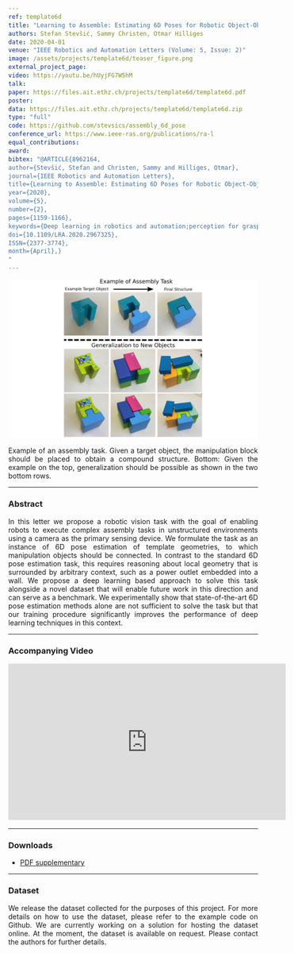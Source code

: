 ```yaml
---
ref: template6d
title: "Learning to Assemble: Estimating 6D Poses for Robotic Object-Object Manipulation"
authors: Stefan Stevšić, Sammy Christen, Otmar Hilliges
date: 2020-04-01
venue: "IEEE Robotics and Automation Letters (Volume: 5, Issue: 2)"
image: /assets/projects/template6d/teaser_figure.png
external_project_page: 
video: https://youtu.be/hUyjFG7W5hM
talk: 
paper: https://files.ait.ethz.ch/projects/template6d/template6d.pdf
poster: 
data: https://files.ait.ethz.ch/projects/template6d/template6d.zip
type: "full"
code: https://github.com/stevsics/assembly_6d_pose
conference_url: https://www.ieee-ras.org/publications/ra-l
equal_contributions: 
award: 
bibtex: "@ARTICLE{8962164,
author={Stevšić, Stefan and Christen, Sammy and Hilliges, Otmar},
journal={IEEE Robotics and Automation Letters},
title={Learning to Assemble: Estimating 6D Poses for Robotic Object-Object Manipulation},
year={2020},
volume={5},
number={2},
pages={1159-1166},
keywords={Deep learning in robotics and automation;perception for grasping and manipulation;computer vision for automation},
doi={10.1109/LRA.2020.2967325},
ISSN={2377-3774},
month={April},}
"
---
```


<img class="fullcol" src="/assets/projects/template6d/teaser_figure.png" alt="Teaser-Picture"/>

<p align="justify">
    <span class="figurecap">
        Example of an assembly task. Given a target object, the manipulation block should be placed to obtain a compound structure. Bottom: Given the example on the top, generalization should be possible as shown in the two bottom rows.
   </span>
</p>
<hr />
        


<h3>Abstract</h3>
<p align="justify">
In this letter we propose a robotic vision task with the goal of enabling robots to execute complex assembly tasks in unstructured environments using a camera as the primary sensing device. We formulate the task as an instance of 6D pose estimation of template geometries, to which manipulation objects should be connected. In contrast to the standard 6D pose estimation task, this requires reasoning about local geometry that is surrounded by arbitrary context, such as a power outlet embedded into a wall. We propose a deep learning based approach to solve this task alongside a novel dataset that will enable future work in this direction and can serve as a benchmark. We experimentally show that state-of-the-art 6D pose estimation methods alone are not sufficient to solve the task but that our training procedure significantly improves the performance of deep learning techniques in this context.
</p>
<hr />
    


<h3>Accompanying Video</h3>
<div class="video" align="center">
    <iframe width="560" height="315" src="https://www.youtube.com/embed/hUyjFG7W5hM" frameborder="0" allow="accelerometer; autoplay; encrypted-media; gyroscope; picture-in-picture" allowfullscreen></iframe>
</div>
<hr />



<h3>Downloads</h3>
<ul class="linklist">
    <li class="a-pdf"><a target="_blank" title="PDF supplementary" href="<https://files.ait.ethz.ch/projects/template6d/downloads/supplementary_template6d.pdf">PDF supplementary</a></li>
</ul>
<hr />


<h3>Dataset</h3>
<p align="justify">
We release the dataset collected for the purposes of this project. For more details on how to use the dataset, please refer to the example code on Github. We are currently working on a solution for hosting the dataset online. At the moment, the dataset is available on request. Please contact the authors for further details.
</p>
